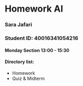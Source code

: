# Homework AI

### Sara Jafari
### Student ID: 40016341054216
#### Monday Section 13:00 - 15:30
#### Directory list:

- Homework
- Quiz & Midterm